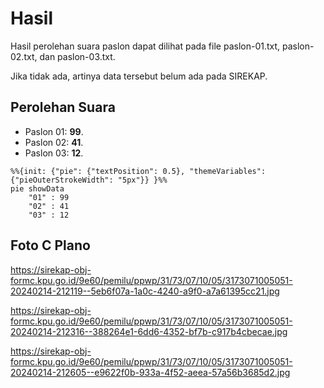 # Hasil

Hasil perolehan suara paslon dapat dilihat pada file paslon-01.txt, paslon-02.txt, dan paslon-03.txt.

Jika tidak ada, artinya data tersebut belum ada pada SIREKAP.

## Perolehan Suara

 * Paslon 01: **99**.
 * Paslon 02: **41**.
 * Paslon 03: **12**.

```mermaid
%%{init: {"pie": {"textPosition": 0.5}, "themeVariables": {"pieOuterStrokeWidth": "5px"}} }%%
pie showData
    "01" : 99
    "02" : 41
    "03" : 12
```
## Foto C Plano

https://sirekap-obj-formc.kpu.go.id/9e60/pemilu/ppwp/31/73/07/10/05/3173071005051-20240214-212119--5eb6f07a-1a0c-4240-a9f0-a7a61395cc21.jpg

https://sirekap-obj-formc.kpu.go.id/9e60/pemilu/ppwp/31/73/07/10/05/3173071005051-20240214-212316--388264e1-6dd6-4352-bf7b-c917b4cbecae.jpg

https://sirekap-obj-formc.kpu.go.id/9e60/pemilu/ppwp/31/73/07/10/05/3173071005051-20240214-212605--e9622f0b-933a-4f52-aeea-57a56b3685d2.jpg

